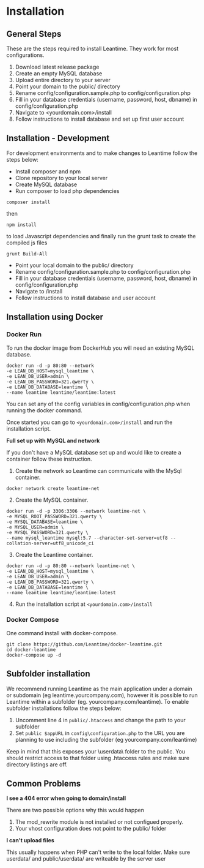 # Installation

## General Steps

These are the steps required to install Leantime. They work for most configurations.

1. Download latest release package
2. Create an empty MySQL database
3. Upload entire directory to your server
4. Point your domain to the public/ directory
5. Rename config/configuration.sample.php to config/configuration.php
6. Fill in your database credentials (username, password, host, dbname) in config/configuration.php
7. Navigate to <yourdomain.com>/install
8. Follow instructions to install database and set up first user account

## Installation - Development

For development environments and to make changes to Leantime follow the steps below:

- Install composer and npm
- Clone repository to your local server
- Create MySQL database
- Run composer to load php dependencies

```
composer install
```

then

```
npm install
```

to load Javascript dependencies and finally run the grunt task to create the compiled js files

```
grunt Build-All
```

- Point your local domain to the public/ directory
- Rename config/configuration.sample.php to config/configuration.php
- Fill in your database credentials (username, password, host, dbname) in config/configuration.php
- Navigate to <localdomain>/install
- Follow instructions to install database and user account     

## Installation using Docker

### Docker Run

To run the docker image from DockerHub you will need an existing MySQL database. 

```
docker run -d -p 80:80 --network
-e LEAN_DB_HOST=mysql_leantime \
-e LEAN_DB_USER=admin \
-e LEAN_DB_PASSWORD=321.qwerty \
-e LEAN_DB_DATABASE=leantime \
--name leantime leantime/leantime:latest
```

You can set any of the config variables in config/configuration.php when running the docker command.

Once started you can go to `<yourdomain.com>/install` and run the installation script.

**Full set up with MySQL and network**

If you don't have a MySQL database set up and would like to create a container follow these instruction.

1. Create the network so Leantime can communicate with the MySql container.

```
docker network create leantime-net
```

2. Create the MySQL container.

```
docker run -d -p 3306:3306 --network leantime-net \
-e MYSQL_ROOT_PASSWORD=321.qwerty \
-e MYSQL_DATABASE=leantime \
-e MYSQL_USER=admin \
-e MYSQL_PASSWORD=321.qwerty \
--name mysql_leantime mysql:5.7 --character-set-server=utf8 --collation-server=utf8_unicode_ci
```

3. Create the Leantime container.

```
docker run -d -p 80:80 --network leantime-net \
-e LEAN_DB_HOST=mysql_leantime \
-e LEAN_DB_USER=admin \
-e LEAN_DB_PASSWORD=321.qwerty \
-e LEAN_DB_DATABASE=leantime \
--name leantime leantime/leantime:latest
```

4. Run the installation script at `<yourdomain.com>/install`

### Docker Compose

One command install with docker-compose.

```
git clone https://github.com/Leantime/docker-leantime.git
cd docker-leantime
docker-compose up -d
```

## Subfolder installation

We recommend running Leantime as the main application under a domain or subdomain (eg leantime.yourcompany.com), however it is possible to run Leantime within a subfolder (eg. yourcompany.com/leantime).
To enable subfolder installations follow the steps below:

1. Uncomment line 4 in `public/.htaccess` and change the path to your subfolder
2. Set `public $appURL` in `config\configuration.php` to the URL you are planning to use including the subfolder (eg yourcompany.com/leantime)

Keep in mind that this exposes your \userdata\ folder to the public. You should restrict access to that folder using .htaccess rules and make sure directory listings are off. 

## Common Problems

**I see a 404 error when going to domain/install**

There are two possible options why this would happen
1. The mod_rewrite module is not installed or not configued properly. 
2. Your vhost configuration does not point to the public/ folder

**I can't upload files**

This usually happens when PHP can't write to the local folder. Make sure userdata/ and public/userdata/ are writeable by the server user



